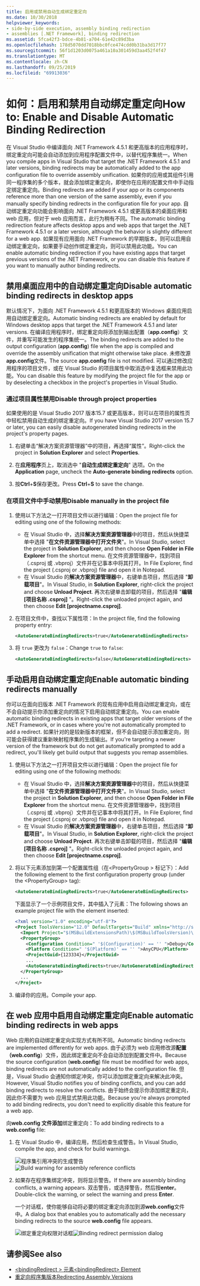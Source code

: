 ```yaml
---
title: 启用或禁用自动生成绑定重定向
ms.date: 10/30/2018
helpviewer_keywords:
- side-by-side execution, assembly binding redirection
- assemblies [.NET Framework], binding redirection
ms.assetid: 5fca42f3-bdce-4b81-a704-61e42c89d3ba
ms.openlocfilehash: 178d5070dd7018bbc0fce474cdd0b31ba3d17f77
ms.sourcegitcommit: 56f1d1203d0075a461a10a301459d3aa452f4f47
ms.translationtype: MT
ms.contentlocale: zh-CN
ms.lasthandoff: 09/25/2019
ms.locfileid: "69913036"
---
```

# <a name="how-to-enable-and-disable-automatic-binding-redirection"></a><span data-ttu-id="7767f-102">如何：启用和禁用自动绑定重定向</span><span class="sxs-lookup"><span data-stu-id="7767f-102">How to: Enable and Disable Automatic Binding Redirection</span></span>

<span data-ttu-id="7767f-103">在 Visual Studio 中编译面向 .NET Framework 4.5.1 和更高版本的应用程序时，绑定重定向可能会自动添加到应用程序配置文件中，以替代程序集统一。</span><span class="sxs-lookup"><span data-stu-id="7767f-103">When you compile apps in Visual Studio that target the .NET Framework 4.5.1 and later versions, binding redirects may be automatically added to the app configuration file to override assembly unification.</span></span> <span data-ttu-id="7767f-104">如果你的应用或其组件引用同一程序集的多个版本，就会添加绑定重定向，即使你在应用的配置文件中手动指定绑定重定向。</span><span class="sxs-lookup"><span data-stu-id="7767f-104">Binding redirects are added if your app or its components reference more than one version of the same assembly, even if you manually specify binding redirects in the configuration file for your app.</span></span> <span data-ttu-id="7767f-105">自动绑定重定向功能会影响面向 .NET Framework 4.5.1 或更高版本的桌面应用和 web 应用，但对于 web 应用而言，此行为稍有不同。</span><span class="sxs-lookup"><span data-stu-id="7767f-105">The automatic binding redirection feature affects desktop apps and web apps that target the .NET Framework 4.5.1 or a later version, although the behavior is slightly different for a web app.</span></span> <span data-ttu-id="7767f-106">如果现有应用面向 .NET Framework 的早期版本，则可以启用自动绑定重定向，如果要手动创作绑定重定向，则可以禁用此功能。</span><span class="sxs-lookup"><span data-stu-id="7767f-106">You can enable automatic binding redirection if you have existing apps that target previous versions of the .NET Framework, or you can disable this feature if you want to manually author binding redirects.</span></span>

## <a name="disable-automatic-binding-redirects-in-desktop-apps"></a><span data-ttu-id="7767f-107">禁用桌面应用中的自动绑定重定向</span><span class="sxs-lookup"><span data-stu-id="7767f-107">Disable automatic binding redirects in desktop apps</span></span>

<span data-ttu-id="7767f-108">默认情况下，为面向 .NET Framework 4.5.1 和更高版本的 Windows 桌面应用启用自动绑定重定向。</span><span class="sxs-lookup"><span data-stu-id="7767f-108">Automatic binding redirects are enabled by default for Windows desktop apps that target the .NET Framework 4.5.1 and later versions.</span></span> <span data-ttu-id="7767f-109">在编译应用程序时，绑定重定向将添加到输出配置（**app.config**）文件，并重写可能发生的程序集统一。</span><span class="sxs-lookup"><span data-stu-id="7767f-109">The binding redirects are added to the output configuration (**app.config**) file when the app is compiled and override the assembly unification that might otherwise take place.</span></span> <span data-ttu-id="7767f-110">未修改源**app.config**文件。</span><span class="sxs-lookup"><span data-stu-id="7767f-110">The source **app.config** file is not modified.</span></span> <span data-ttu-id="7767f-111">可以通过修改应用程序的项目文件，或在 Visual Studio 的项目属性中取消选中复选框来禁用此功能。</span><span class="sxs-lookup"><span data-stu-id="7767f-111">You can disable this feature by modifying the project file for the app or by deselecting a checkbox in the project's properties in Visual Studio.</span></span>

### <a name="disable-through-project-properties"></a><span data-ttu-id="7767f-112">通过项目属性禁用</span><span class="sxs-lookup"><span data-stu-id="7767f-112">Disable through project properties</span></span>

<span data-ttu-id="7767f-113">如果使用的是 Visual Studio 2017 版本15.7 或更高版本，则可以在项目的属性页中轻松禁用自动生成的绑定重定向。</span><span class="sxs-lookup"><span data-stu-id="7767f-113">If you have Visual Studio 2017 version 15.7 or later, you can easily disable autogenerated binding redirects in the project's property pages.</span></span>

1. <span data-ttu-id="7767f-114">右键单击“解决方案资源管理器”中的项目，再选择“属性”。</span><span class="sxs-lookup"><span data-stu-id="7767f-114">Right-click the project in **Solution Explorer** and select **Properties**.</span></span>

2. <span data-ttu-id="7767f-115">在**应用程序**页上，取消选中 "**自动生成绑定重定向**" 选项。</span><span class="sxs-lookup"><span data-stu-id="7767f-115">On the **Application** page, uncheck the **Auto-generate binding redirects** option.</span></span>

3. <span data-ttu-id="7767f-116">按**Ctrl**+**S**保存更改。</span><span class="sxs-lookup"><span data-stu-id="7767f-116">Press **Ctrl**+**S** to save the change.</span></span>

### <a name="disable-manually-in-the-project-file"></a><span data-ttu-id="7767f-117">在项目文件中手动禁用</span><span class="sxs-lookup"><span data-stu-id="7767f-117">Disable manually in the project file</span></span>

1. <span data-ttu-id="7767f-118">使用以下方法之一打开项目文件以进行编辑：</span><span class="sxs-lookup"><span data-stu-id="7767f-118">Open the project file for editing using one of the following methods:</span></span>

   - <span data-ttu-id="7767f-119">在 Visual Studio 中，选择**解决方案资源管理器**中的项目，然后从快捷菜单中选择 "**在文件资源管理器中打开文件夹**"。</span><span class="sxs-lookup"><span data-stu-id="7767f-119">In Visual Studio, select the project in **Solution Explorer**, and then choose **Open Folder in File Explorer** from the shortcut menu.</span></span> <span data-ttu-id="7767f-120">在文件资源管理器中，找到项目（.csproj 或 .vbproj）文件并在记事本中将其打开。</span><span class="sxs-lookup"><span data-stu-id="7767f-120">In File Explorer, find the project (.csproj or .vbproj) file and open it in Notepad.</span></span>
   - <span data-ttu-id="7767f-121">在 Visual Studio 的**解决方案资源管理器**中，右键单击项目，然后选择 "**卸载项目**"。</span><span class="sxs-lookup"><span data-stu-id="7767f-121">In Visual Studio, in **Solution Explorer**, right-click the project and choose **Unload Project**.</span></span> <span data-ttu-id="7767f-122">再次右键单击卸载的项目，然后选择 "**编辑 [项目名称 .csproj]** "。</span><span class="sxs-lookup"><span data-stu-id="7767f-122">Right-click the unloaded project again, and then choose **Edit [projectname.csproj]**.</span></span>

2. <span data-ttu-id="7767f-123">在项目文件中，查找以下属性项：</span><span class="sxs-lookup"><span data-stu-id="7767f-123">In the project file, find the following property entry:</span></span>

   ```xml
   <AutoGenerateBindingRedirects>true</AutoGenerateBindingRedirects>
   ```

3. <span data-ttu-id="7767f-124">将 `true` 更改为 `false`：</span><span class="sxs-lookup"><span data-stu-id="7767f-124">Change `true` to `false`:</span></span>

   ```xml
   <AutoGenerateBindingRedirects>false</AutoGenerateBindingRedirects>
   ```

## <a name="enable-automatic-binding-redirects-manually"></a><span data-ttu-id="7767f-125">手动启用自动绑定重定向</span><span class="sxs-lookup"><span data-stu-id="7767f-125">Enable automatic binding redirects manually</span></span>

<span data-ttu-id="7767f-126">你可以在面向旧版本 .NET Framework 的现有应用中启用自动绑定重定向，或在不会自动提示你添加重定向的情况下启用自动绑定重定向。</span><span class="sxs-lookup"><span data-stu-id="7767f-126">You can enable automatic binding redirects in existing apps that target older versions of the .NET Framework, or in cases where you're not automatically prompted to add a redirect.</span></span> <span data-ttu-id="7767f-127">如果针对的是较新版本的框架，但不会自动提示添加重定向，则可能会获得建议重新映射程序集的生成输出。</span><span class="sxs-lookup"><span data-stu-id="7767f-127">If you're targeting a newer version of the framework but do not get automatically prompted to add a redirect, you'll likely get build output that suggests you remap assemblies.</span></span>

1. <span data-ttu-id="7767f-128">使用以下方法之一打开项目文件以进行编辑：</span><span class="sxs-lookup"><span data-stu-id="7767f-128">Open the project file for editing using one of the following methods:</span></span>

   - <span data-ttu-id="7767f-129">在 Visual Studio 中，选择**解决方案资源管理器**中的项目，然后从快捷菜单中选择 "**在文件资源管理器中打开文件夹**"。</span><span class="sxs-lookup"><span data-stu-id="7767f-129">In Visual Studio, select the project in **Solution Explorer**, and then choose **Open Folder in File Explorer** from the shortcut menu.</span></span> <span data-ttu-id="7767f-130">在文件资源管理器中，找到项目（.csproj 或 .vbproj）文件并在记事本中将其打开。</span><span class="sxs-lookup"><span data-stu-id="7767f-130">In File Explorer, find the project (.csproj or .vbproj) file and open it in Notepad.</span></span>
   - <span data-ttu-id="7767f-131">在 Visual Studio 的**解决方案资源管理器**中，右键单击项目，然后选择 "**卸载项目**"。</span><span class="sxs-lookup"><span data-stu-id="7767f-131">In Visual Studio, in **Solution Explorer**, right-click the project and choose **Unload Project**.</span></span> <span data-ttu-id="7767f-132">再次右键单击卸载的项目，然后选择 "**编辑 [项目名称 .csproj]** "。</span><span class="sxs-lookup"><span data-stu-id="7767f-132">Right-click the unloaded project again, and then choose **Edit [projectname.csproj]**.</span></span>

2. <span data-ttu-id="7767f-133">将以下元素添加到第一个配置属性组（在\<PropertyGroup > 标记下）：</span><span class="sxs-lookup"><span data-stu-id="7767f-133">Add the following element to the first configuration property group (under the \<PropertyGroup> tag):</span></span>

   ```xml
   <AutoGenerateBindingRedirects>true</AutoGenerateBindingRedirects>
   ```

   <span data-ttu-id="7767f-134">下面显示了一个示例项目文件，其中插入了元素：</span><span class="sxs-lookup"><span data-stu-id="7767f-134">The following shows an example project file with the element inserted:</span></span>

   ```xml
   <?xml version="1.0" encoding="utf-8"?>
   <Project ToolsVersion="12.0" DefaultTargets="Build" xmlns="http://schemas.microsoft.com/developer/msbuild/2003">
     <Import Project="$(MSBuildExtensionsPath)\$(MSBuildToolsVersion)\Microsoft.Common.props" Condition="Exists('$(MSBuildExtensionsPath)\$(MSBuildToolsVersion)\Microsoft.Common.props')" />
     <PropertyGroup>
       <Configuration Condition=" '$(Configuration)' == '' ">Debug</Configuration>
       <Platform Condition=" '$(Platform)' == '' ">AnyCPU</Platform>
       <ProjectGuid>{123334}</ProjectGuid>
       ...
       <AutoGenerateBindingRedirects>true</AutoGenerateBindingRedirects>
     </PropertyGroup>
     ...
   </Project>
   ```

3. <span data-ttu-id="7767f-135">编译你的应用。</span><span class="sxs-lookup"><span data-stu-id="7767f-135">Compile your app.</span></span>

## <a name="enable-automatic-binding-redirects-in-web-apps"></a><span data-ttu-id="7767f-136">在 web 应用中启用自动绑定重定向</span><span class="sxs-lookup"><span data-stu-id="7767f-136">Enable automatic binding redirects in web apps</span></span>

<span data-ttu-id="7767f-137">Web 应用的自动绑定重定向实现方式有所不同。</span><span class="sxs-lookup"><span data-stu-id="7767f-137">Automatic binding redirects are implemented differently for web apps.</span></span> <span data-ttu-id="7767f-138">由于必须为 web 应用修改源**配置（web.config**）文件，因此绑定重定向不会自动添加到配置文件中。</span><span class="sxs-lookup"><span data-stu-id="7767f-138">Because the source configuration (**web.config**) file must be modified for web apps, binding redirects are not automatically added to the configuration file.</span></span> <span data-ttu-id="7767f-139">但是，Visual Studio 会通知你绑定冲突，你可以添加绑定重定向来解决此冲突。</span><span class="sxs-lookup"><span data-stu-id="7767f-139">However, Visual Studio notifies you of binding conflicts, and you can add binding redirects to resolve the conflicts.</span></span> <span data-ttu-id="7767f-140">由于始终会提示你添加绑定重定向，因此你不需要为 web 应用显式禁用此功能。</span><span class="sxs-lookup"><span data-stu-id="7767f-140">Because you're always prompted to add binding redirects, you don't need to explicitly disable this feature for a web app.</span></span>

<span data-ttu-id="7767f-141">向**web.config 文件添加**绑定重定向：</span><span class="sxs-lookup"><span data-stu-id="7767f-141">To add binding redirects to a **web.config** file:</span></span>

1. <span data-ttu-id="7767f-142">在 Visual Studio 中，编译应用，然后检查生成警告。</span><span class="sxs-lookup"><span data-stu-id="7767f-142">In Visual Studio, compile the app, and check for build warnings.</span></span>

   <span data-ttu-id="7767f-143">![程序集引用冲突的生成警告](./media/clr-assemblyrefwarning.png "CLR_AssemblyRefWarning")</span><span class="sxs-lookup"><span data-stu-id="7767f-143">![Build warning for assembly reference conflicts](./media/clr-assemblyrefwarning.png "CLR_AssemblyRefWarning")</span></span>

2. <span data-ttu-id="7767f-144">如果存在程序集绑定冲突，则将显示警告。</span><span class="sxs-lookup"><span data-stu-id="7767f-144">If there are assembly binding conflicts, a warning appears.</span></span> <span data-ttu-id="7767f-145">双击警告，或选择警告，然后按**enter**。</span><span class="sxs-lookup"><span data-stu-id="7767f-145">Double-click the warning, or select the warning and press **Enter**.</span></span>

   <span data-ttu-id="7767f-146">一个对话框，使你能够自动将必要的绑定重定向添加到源**web.config**文件中。</span><span class="sxs-lookup"><span data-stu-id="7767f-146">A dialog box that enables you to automatically add the necessary binding redirects to the source **web.config** file appears.</span></span>

   <span data-ttu-id="7767f-147">![绑定重定向权限对话框](./media/clr-addbindingredirect.png "CLR_AddBindingRedirect")</span><span class="sxs-lookup"><span data-stu-id="7767f-147">![Binding redirect permission dialog](./media/clr-addbindingredirect.png "CLR_AddBindingRedirect")</span></span>

## <a name="see-also"></a><span data-ttu-id="7767f-148">请参阅</span><span class="sxs-lookup"><span data-stu-id="7767f-148">See also</span></span>

- [<span data-ttu-id="7767f-149">\<bindingRedirect > 元素</span><span class="sxs-lookup"><span data-stu-id="7767f-149">\<bindingRedirect> Element</span></span>](./file-schema/runtime/bindingredirect-element.md)
- [<span data-ttu-id="7767f-150">重定向程序集版本</span><span class="sxs-lookup"><span data-stu-id="7767f-150">Redirecting Assembly Versions</span></span>](redirect-assembly-versions.md)
